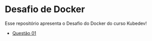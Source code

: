 # Desafio de Docker

Esse repositório apresenta o Desafio do Docker do curso Kubedev!

- [Questão 01](questao01/questoes.md)
